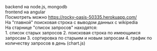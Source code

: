 <div>backend на node.js, mongodb</div>
<div>frontend на angular</div>


<div>Посмотреть можно <a href="https://rocky-oasis-50335.herokuapp.com/">https://rocky-oasis-50335.herokuapp.com/</a></div>
<div>На "главной" поисковая строка с выводом данных с wikipedia</div>
<div>На старнице "список запросов" находятся:</div>
   1. список старых запросов
   2. поисковая строка по имеющимся запросам
   3. сортировка по старыим и новым запросам
   4. график по количеству запросов в день (chart.js)
